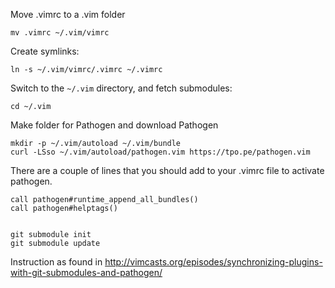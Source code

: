 Move .vimrc to a .vim folder

    mv .vimrc ~/.vim/vimrc

Create symlinks:

    ln -s ~/.vim/vimrc/.vimrc ~/.vimrc

Switch to the `~/.vim` directory, and fetch submodules:

    cd ~/.vim

Make folder for Pathogen and download Pathogen
    
    mkdir -p ~/.vim/autoload ~/.vim/bundle 
    curl -LSso ~/.vim/autoload/pathogen.vim https://tpo.pe/pathogen.vim


There are a couple of lines that you should add to your .vimrc file to activate pathogen.

	call pathogen#runtime_append_all_bundles()
	call pathogen#helptags()


    git submodule init
    git submodule update



Instruction as found in http://vimcasts.org/episodes/synchronizing-plugins-with-git-submodules-and-pathogen/
